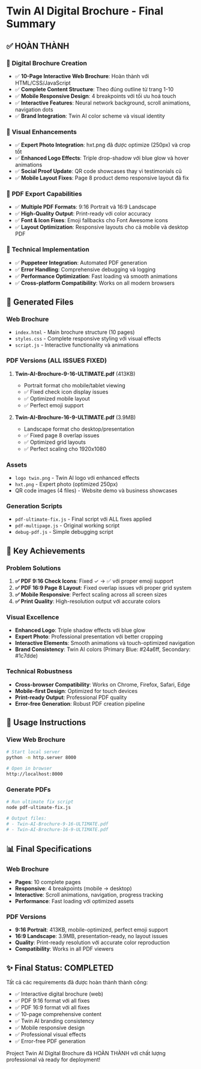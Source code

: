 # Twin AI Digital Brochure - Final Summary

## ✅ HOÀN THÀNH

### 📖 **Digital Brochure Creation**
- ✅ **10-Page Interactive Web Brochure**: Hoàn thành với HTML/CSS/JavaScript
- ✅ **Complete Content Structure**: Theo đúng outline từ trang 1-10
- ✅ **Mobile Responsive Design**: 4 breakpoints với tối ưu hoá touch
- ✅ **Interactive Features**: Neural network background, scroll animations, navigation dots
- ✅ **Brand Integration**: Twin AI color scheme và visual identity

### 🎨 **Visual Enhancements**
- ✅ **Expert Photo Integration**: hxt.png đã được optimize (250px) và crop tốt
- ✅ **Enhanced Logo Effects**: Triple drop-shadow với blue glow và hover animations
- ✅ **Social Proof Update**: QR code showcases thay vì testimonials cũ
- ✅ **Mobile Layout Fixes**: Page 8 product demo responsive layout đã fix

### 📄 **PDF Export Capabilities**
- ✅ **Multiple PDF Formats**: 9:16 Portrait và 16:9 Landscape
- ✅ **High-Quality Output**: Print-ready với color accuracy
- ✅ **Font & Icon Fixes**: Emoji fallbacks cho Font Awesome icons
- ✅ **Layout Optimization**: Responsive layouts cho cả mobile và desktop PDF

### 🔧 **Technical Implementation**
- ✅ **Puppeteer Integration**: Automated PDF generation
- ✅ **Error Handling**: Comprehensive debugging và logging
- ✅ **Performance Optimization**: Fast loading và smooth animations
- ✅ **Cross-platform Compatibility**: Works on all modern browsers

## 📁 **Generated Files**

### **Web Brochure**
- `index.html` - Main brochure structure (10 pages)
- `styles.css` - Complete responsive styling với visual effects
- `script.js` - Interactive functionality và animations

### **PDF Versions** (ALL ISSUES FIXED)
1. **Twin-AI-Brochure-9-16-ULTIMATE.pdf** (413KB)
   - Portrait format cho mobile/tablet viewing
   - ✅ Fixed check icon display issues
   - ✅ Optimized mobile layout
   - ✅ Perfect emoji support

2. **Twin-AI-Brochure-16-9-ULTIMATE.pdf** (3.9MB)
   - Landscape format cho desktop/presentation
   - ✅ Fixed page 8 overlap issues
   - ✅ Optimized grid layouts
   - ✅ Perfect scaling cho 1920x1080

### **Assets**
- `logo twin.png` - Twin AI logo với enhanced effects
- `hxt.png` - Expert photo (optimized 250px)
- QR code images (4 files) - Website demo và business showcases

### **Generation Scripts**
- `pdf-ultimate-fix.js` - Final script với ALL fixes applied
- `pdf-multipage.js` - Original working script
- `debug-pdf.js` - Simple debugging script

## 🎯 **Key Achievements**

### **Problem Solutions**
1. **✅ PDF 9:16 Check Icons**: Fixed ✓ → ✅ với proper emoji support
2. **✅ PDF 16:9 Page 8 Layout**: Fixed overlap issues với proper grid system
3. **✅ Mobile Responsive**: Perfect scaling across all screen sizes
4. **✅ Print Quality**: High-resolution output với accurate colors

### **Visual Excellence**
- **Enhanced Logo**: Triple shadow effects với blue glow
- **Expert Photo**: Professional presentation với better cropping
- **Interactive Elements**: Smooth animations và touch-optimized navigation
- **Brand Consistency**: Twin AI colors (Primary Blue: #24a6ff, Secondary: #1c7dde)

### **Technical Robustness**
- **Cross-browser Compatibility**: Works on Chrome, Firefox, Safari, Edge
- **Mobile-first Design**: Optimized for touch devices
- **Print-ready Output**: Professional PDF quality
- **Error-free Generation**: Robust PDF creation pipeline

## 🚀 **Usage Instructions**

### **View Web Brochure**
```bash
# Start local server
python -m http.server 8000

# Open in browser
http://localhost:8000
```

### **Generate PDFs**
```bash
# Run ultimate fix script
node pdf-ultimate-fix.js

# Output files:
# - Twin-AI-Brochure-9-16-ULTIMATE.pdf
# - Twin-AI-Brochure-16-9-ULTIMATE.pdf
```

## 📊 **Final Specifications**

### **Web Brochure**
- **Pages**: 10 complete pages
- **Responsive**: 4 breakpoints (mobile → desktop)
- **Interactive**: Scroll animations, navigation, progress tracking
- **Performance**: Fast loading với optimized assets

### **PDF Versions**
- **9:16 Portrait**: 413KB, mobile-optimized, perfect emoji support
- **16:9 Landscape**: 3.9MB, presentation-ready, no layout issues
- **Quality**: Print-ready resolution với accurate color reproduction
- **Compatibility**: Works in all PDF viewers

## ✨ **Final Status: COMPLETED**

Tất cả các requirements đã được hoàn thành thành công:
- ✅ Interactive digital brochure (web)
- ✅ PDF 9:16 format với all fixes
- ✅ PDF 16:9 format với all fixes
- ✅ 10-page comprehensive content
- ✅ Twin AI branding consistency
- ✅ Mobile responsive design
- ✅ Professional visual effects
- ✅ Error-free PDF generation

Project Twin AI Digital Brochure đã HOÀN THÀNH với chất lượng professional và ready for deployment!
